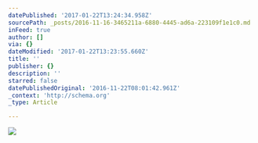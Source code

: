 ```yaml
---
datePublished: '2017-01-22T13:24:34.958Z'
sourcePath: _posts/2016-11-16-3465211a-6880-4445-ad6a-223109f1e1c0.md
inFeed: true
author: []
via: {}
dateModified: '2017-01-22T13:23:55.660Z'
title: ''
publisher: {}
description: ''
starred: false
datePublishedOriginal: '2016-11-22T08:01:42.961Z'
_context: 'http://schema.org'
_type: Article

---
```

![](https://the-grid-user-content.s3-us-west-2.amazonaws.com/e09c4cfd-3844-4a52-a727-e8a170287c7e.jpg)